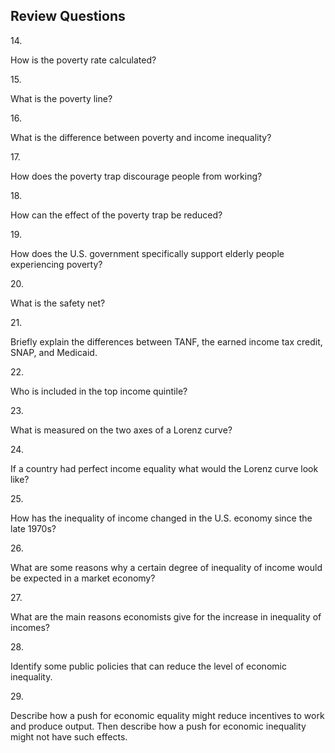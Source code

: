 ## Review Questions

14\.

How is the poverty rate calculated?

15\.

What is the poverty line?

16\.

What is the difference between poverty and income inequality?

17\.

How does the poverty trap discourage people from working?

18\.

How can the effect of the poverty trap be reduced?

19\.

How does the U.S. government specifically support elderly people
experiencing poverty?

20\.

What is the safety net?

21\.

Briefly explain the differences between TANF, the earned income tax
credit, SNAP, and Medicaid.

22\.

Who is included in the top income quintile?

23\.

What is measured on the two axes of a Lorenz curve?

24\.

If a country had perfect income equality what would the Lorenz curve
look like?

25\.

How has the inequality of income changed in the U.S. economy since the
late 1970s?

26\.

What are some reasons why a certain degree of inequality of income would
be expected in a market economy?

27\.

What are the main reasons economists give for the increase in inequality
of incomes?

28\.

Identify some public policies that can reduce the level of economic
inequality.

29\.

Describe how a push for economic equality might reduce incentives to
work and produce output. Then describe how a push for economic
inequality might not have such effects.

